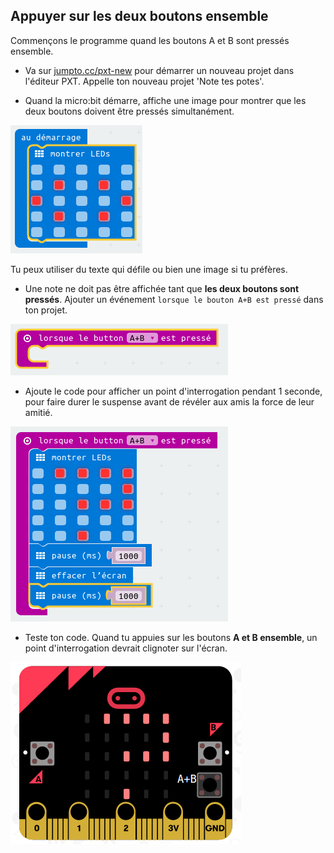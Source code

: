 ## Appuyer sur les deux boutons ensemble

Commençons le programme quand les boutons A et B sont pressés ensemble.

+ Va sur <a href="http://jumpto.cc/pxt-new" target="_blank">jumpto.cc/pxt-new</a> pour démarrer un nouveau projet dans l'éditeur PXT.
  Appelle ton nouveau projet 'Note tes potes'.

+ Quand la micro:bit démarre, affiche une image pour montrer que les deux boutons doivent être pressés simultanément.

![screenshot](images/rate-start-img.png)

Tu peux utiliser du texte qui défile ou bien une image si tu préfères.

+ Une note ne doit pas être affichée tant que __les deux boutons sont pressés__.
  Ajouter un événement `lorsque le bouton A+B est pressé` dans ton projet.

![screenshot](images/rate-ab.png)

+ Ajoute le code pour afficher un point d'interrogation pendant 1 seconde, pour faire durer le suspense avant de révéler aux amis la force de leur amitié.

![screenshot](images/rate-question.png)

+ Teste ton code.
  Quand tu appuies sur les boutons __A et B ensemble__, un point d'interrogation devrait clignoter sur l'écran.

![screenshot](images/rate-question-test.png)

